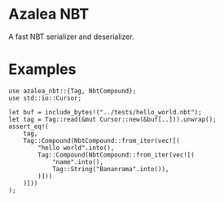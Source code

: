 # Azalea NBT

A fast NBT serializer and deserializer.

# Examples

```
use azalea_nbt::{Tag, NbtCompound};
use std::io::Cursor;

let buf = include_bytes!("../tests/hello_world.nbt");
let tag = Tag::read(&mut Cursor::new(&buf[..])).unwrap();
assert_eq!(
    tag,
    Tag::Compound(NbtCompound::from_iter(vec![(
        "hello world".into(),
        Tag::Compound(NbtCompound::from_iter(vec![(
            "name".into(),
            Tag::String("Bananrama".into()),
        )]))
    )]))
);
```
